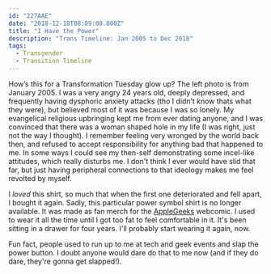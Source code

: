 ```yaml
---
id: "227AAE"
date: "2018-12-18T08:09:00.000Z"
title: "I Have the Power"
description: "Trans Timeline: Jan 2005 to Dec 2018"
tags:
  - Transgender
  - Transition Timeline
---
```


How’s this for a Transformation Tuesday glow up? The left photo is from January 2005. I was a very angry 24 years old, deeply depressed, and frequently having dysphoric anxiety attacks (tho I didn’t know thats what they were), but believed most of it was because I was so lonely. My evangelical religious upbringing kept me from ever dating anyone, and I was convinced that there was a woman shaped hole in my life (I was right, just not the way I thought). I remember feeling very wronged by the world back then, and refused to accept responsibility for anything bad that happened to me. In some ways I could see my then-self demonstrating some incel-like attitudes, which really disturbs me. I don't think I ever would have slid that far, but just having peripheral connections to that ideology makes me feel revolted by myself.

I _loved_ this shirt, so much that when the first one deteriorated and fell apart, I bought it again. Sadly, this particular power symbol shirt is no longer available. It was made as fan merch for the [AppleGeeks](http://www.applegeeks.com/) webcomic. I used to wear it all the time until I got too fat to feel comfortable in it. It's been sitting in a drawer for four years. I'll probably start wearing it again, now.

Fun fact, people used to run up to me at tech and geek events and slap the power button. I doubt anyone would dare do that to me now (and if they do dare, they're gonna get slapped!).

